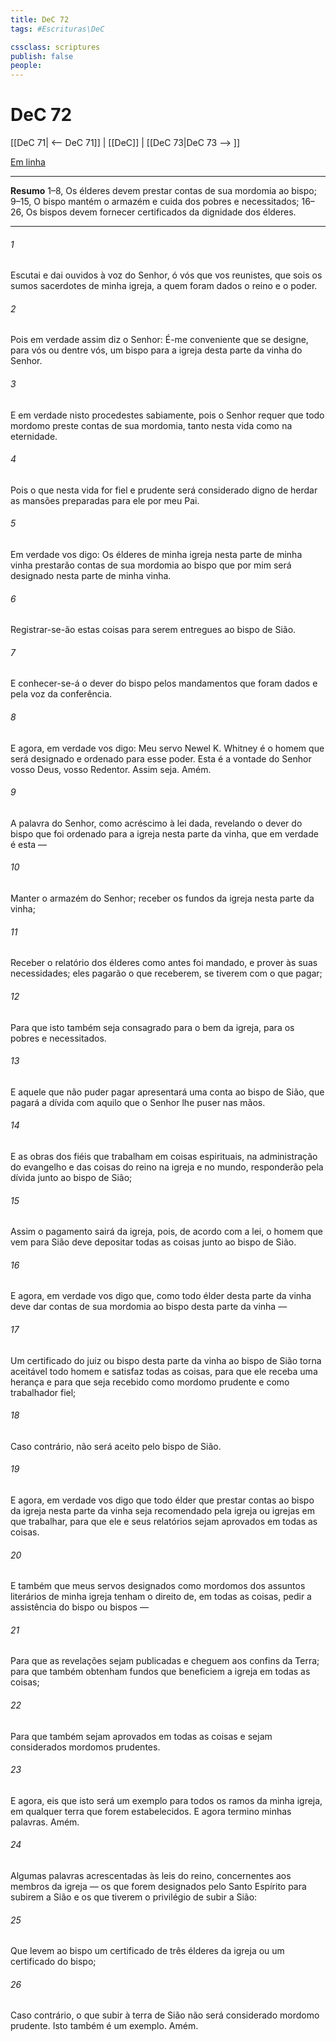 ```yaml
---
title: DeC 72
tags: #Escrituras\DeC

cssclass: scriptures
publish: false
people:
---
```


# DeC 72
[[DeC 71| <-- DeC 71]] | [[DeC]] | [[DeC 73|DeC 73 --> ]]

[Em linha](https://churchofjesuschrist.org/study/scriptures/dc-testament/dc/72?lang=por)

---
__Resumo__
1–8, Os élderes devem prestar contas de sua mordomia ao bispo; 9–15, O bispo mantém o armazém e cuida dos pobres e necessitados; 16–26, Os bispos devem fornecer certificados da dignidade dos élderes.

---
###### 1 
Escutai e dai ouvidos à voz do Senhor, ó vós que vos reunistes, que sois os sumos sacerdotes de minha igreja, a quem foram dados o reino e o poder.

###### 2 
Pois em verdade assim diz o Senhor: É-me conveniente que se designe, para vós ou dentre vós, um bispo para a igreja desta parte da vinha do Senhor.

###### 3 
E em verdade nisto procedestes sabiamente, pois o Senhor requer que todo mordomo preste contas de sua mordomia, tanto nesta vida como na eternidade.

###### 4 
Pois o que nesta vida for fiel e prudente será considerado digno de herdar as mansões preparadas para ele por meu Pai.

###### 5 
Em verdade vos digo: Os élderes de minha igreja nesta parte de minha vinha prestarão contas de sua mordomia ao bispo que por mim será designado nesta parte de minha vinha.

###### 6 
Registrar-se-ão estas coisas para serem entregues ao bispo de Sião.

###### 7 
E conhecer-se-á o dever do bispo pelos mandamentos que foram dados e pela voz da conferência.

###### 8 
E agora, em verdade vos digo: Meu servo Newel K. Whitney é o homem que será designado e ordenado para esse poder. Esta é a vontade do Senhor vosso Deus, vosso Redentor. Assim seja. Amém.

###### 9 
A palavra do Senhor, como acréscimo à lei dada, revelando o dever do bispo que foi ordenado para a igreja nesta parte da vinha, que em verdade é esta —

###### 10 
Manter o armazém do Senhor; receber os fundos da igreja nesta parte da vinha;

###### 11 
Receber o relatório dos élderes como antes foi mandado, e prover às suas necessidades; eles pagarão o que receberem, se tiverem com o que pagar;

###### 12 
Para que isto também seja consagrado para o bem da igreja, para os pobres e necessitados.

###### 13 
E aquele que não puder pagar apresentará uma conta ao bispo de Sião, que pagará a dívida com aquilo que o Senhor lhe puser nas mãos.

###### 14 
E as obras dos fiéis que trabalham em coisas espirituais, na administração do evangelho e das coisas do reino na igreja e no mundo, responderão pela dívida junto ao bispo de Sião;

###### 15 
Assim o pagamento sairá da igreja, pois, de acordo com a lei, o homem que vem para Sião deve depositar todas as coisas junto ao bispo de Sião.

###### 16 
E agora, em verdade vos digo que, como todo élder desta parte da vinha deve dar contas de sua mordomia ao bispo desta parte da vinha —

###### 17 
Um certificado do juiz ou bispo desta parte da vinha ao bispo de Sião torna aceitável todo homem e satisfaz todas as coisas, para que ele receba uma herança e para que seja recebido como mordomo prudente e como trabalhador fiel;

###### 18 
Caso contrário, não será aceito pelo bispo de Sião.

###### 19 
E agora, em verdade vos digo que todo élder que prestar contas ao bispo da igreja nesta parte da vinha seja recomendado pela igreja ou igrejas em que trabalhar, para que ele e seus relatórios sejam aprovados em todas as coisas.

###### 20 
E também que meus servos designados como mordomos dos assuntos literários de minha igreja tenham o direito de, em todas as coisas, pedir a assistência do bispo ou bispos —

###### 21 
Para que as revelações sejam publicadas e cheguem aos confins da Terra; para que também obtenham fundos que beneficiem a igreja em todas as coisas;

###### 22 
Para que também sejam aprovados em todas as coisas e sejam considerados mordomos prudentes.

###### 23 
E agora, eis que isto será um exemplo para todos os ramos da minha igreja, em qualquer terra que forem estabelecidos. E agora termino minhas palavras. Amém.

###### 24 
Algumas palavras acrescentadas às leis do reino, concernentes aos membros da igreja — os que forem designados pelo Santo Espírito para subirem a Sião e os que tiverem o privilégio de subir a Sião:

###### 25 
Que levem ao bispo um certificado de três élderes da igreja ou um certificado do bispo;

###### 26 
Caso contrário, o que subir à terra de Sião não será considerado mordomo prudente. Isto também é um exemplo. Amém.

